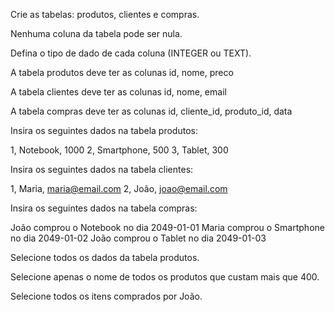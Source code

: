 Crie as tabelas: produtos, clientes e compras.

Nenhuma coluna da tabela pode ser nula.

Defina o tipo de dado de cada coluna (INTEGER ou TEXT).

A tabela produtos deve ter as colunas id, nome, preco

A tabela clientes deve ter as colunas id, nome, email

A tabela compras deve ter as colunas id, cliente_id, produto_id, data

Insira os seguintes dados na tabela produtos:

1, Notebook, 1000
2, Smartphone, 500
3, Tablet, 300

Insira os seguintes dados na tabela clientes:

1, Maria, maria@email.com
2, João, joao@email.com

Insira os seguintes dados na tabela compras:

João comprou o Notebook no dia 2049-01-01
Maria comprou o Smartphone no dia 2049-01-02
João comprou o Tablet no dia 2049-01-03

Selecione todos os dados da tabela produtos.

Selecione apenas o nome de todos os produtos que custam mais que 400.

Selecione todos os itens comprados por João.